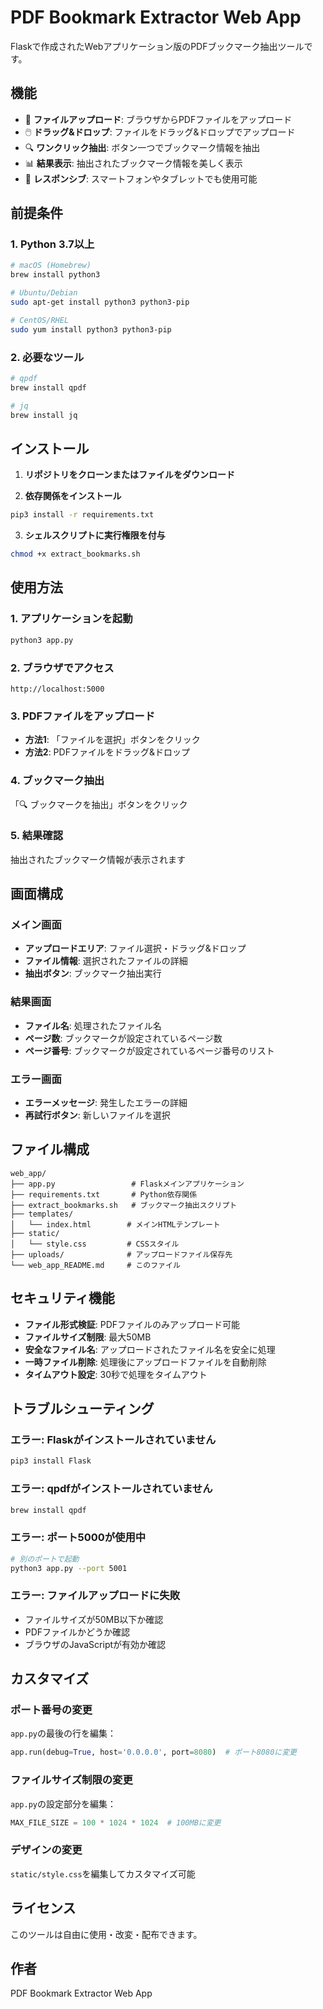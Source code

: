 # PDF Bookmark Extractor Web App

Flaskで作成されたWebアプリケーション版のPDFブックマーク抽出ツールです。

## 機能

- 📁 **ファイルアップロード**: ブラウザからPDFファイルをアップロード
- 🖱️ **ドラッグ&ドロップ**: ファイルをドラッグ&ドロップでアップロード
- 🔍 **ワンクリック抽出**: ボタン一つでブックマーク情報を抽出
- 📊 **結果表示**: 抽出されたブックマーク情報を美しく表示
- 📱 **レスポンシブ**: スマートフォンやタブレットでも使用可能

## 前提条件

### 1. Python 3.7以上
```bash
# macOS (Homebrew)
brew install python3

# Ubuntu/Debian
sudo apt-get install python3 python3-pip

# CentOS/RHEL
sudo yum install python3 python3-pip
```

### 2. 必要なツール
```bash
# qpdf
brew install qpdf

# jq
brew install jq
```

## インストール

1. **リポジトリをクローンまたはファイルをダウンロード**

2. **依存関係をインストール**
```bash
pip3 install -r requirements.txt
```

3. **シェルスクリプトに実行権限を付与**
```bash
chmod +x extract_bookmarks.sh
```

## 使用方法

### 1. アプリケーションを起動
```bash
python3 app.py
```

### 2. ブラウザでアクセス
```
http://localhost:5000
```

### 3. PDFファイルをアップロード
- **方法1**: 「ファイルを選択」ボタンをクリック
- **方法2**: PDFファイルをドラッグ&ドロップ

### 4. ブックマーク抽出
「🔍 ブックマークを抽出」ボタンをクリック

### 5. 結果確認
抽出されたブックマーク情報が表示されます

## 画面構成

### メイン画面
- **アップロードエリア**: ファイル選択・ドラッグ&ドロップ
- **ファイル情報**: 選択されたファイルの詳細
- **抽出ボタン**: ブックマーク抽出実行

### 結果画面
- **ファイル名**: 処理されたファイル名
- **ページ数**: ブックマークが設定されているページ数
- **ページ番号**: ブックマークが設定されているページ番号のリスト

### エラー画面
- **エラーメッセージ**: 発生したエラーの詳細
- **再試行ボタン**: 新しいファイルを選択

## ファイル構成

```
web_app/
├── app.py                 # Flaskメインアプリケーション
├── requirements.txt       # Python依存関係
├── extract_bookmarks.sh   # ブックマーク抽出スクリプト
├── templates/
│   └── index.html        # メインHTMLテンプレート
├── static/
│   └── style.css         # CSSスタイル
├── uploads/              # アップロードファイル保存先
└── web_app_README.md     # このファイル
```

## セキュリティ機能

- **ファイル形式検証**: PDFファイルのみアップロード可能
- **ファイルサイズ制限**: 最大50MB
- **安全なファイル名**: アップロードされたファイル名を安全に処理
- **一時ファイル削除**: 処理後にアップロードファイルを自動削除
- **タイムアウト設定**: 30秒で処理をタイムアウト

## トラブルシューティング

### エラー: Flaskがインストールされていません
```bash
pip3 install Flask
```

### エラー: qpdfがインストールされていません
```bash
brew install qpdf
```

### エラー: ポート5000が使用中
```bash
# 別のポートで起動
python3 app.py --port 5001
```

### エラー: ファイルアップロードに失敗
- ファイルサイズが50MB以下か確認
- PDFファイルかどうか確認
- ブラウザのJavaScriptが有効か確認

## カスタマイズ

### ポート番号の変更
`app.py`の最後の行を編集：
```python
app.run(debug=True, host='0.0.0.0', port=8080)  # ポート8080に変更
```

### ファイルサイズ制限の変更
`app.py`の設定部分を編集：
```python
MAX_FILE_SIZE = 100 * 1024 * 1024  # 100MBに変更
```

### デザインの変更
`static/style.css`を編集してカスタマイズ可能

## ライセンス

このツールは自由に使用・改変・配布できます。

## 作者

PDF Bookmark Extractor Web App 